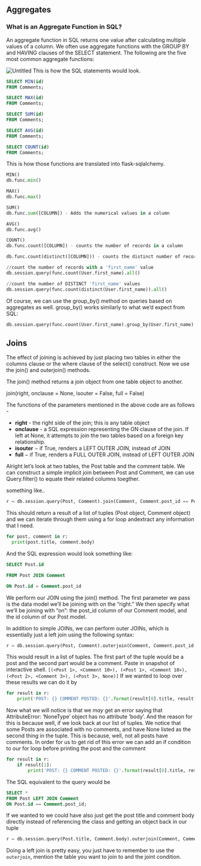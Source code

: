 ## Aggregates

### What is an Aggregate Function in SQL?

An aggregate function in SQL returns one value after calculating multiple values of a column. We often use aggregate functions with the GROUP BY and HAVING clauses of the SELECT statement. The following are the five most common aggregate functions:

![Untitled](https://s3.us-west-2.amazonaws.com/secure.notion-static.com/5dda5321-809b-4c62-afc8-d7a23ffab7c6/Untitled.png?X-Amz-Algorithm=AWS4-HMAC-SHA256&X-Amz-Content-Sha256=UNSIGNED-PAYLOAD&X-Amz-Credential=AKIAT73L2G45EIPT3X45%2F20220325%2Fus-west-2%2Fs3%2Faws4_request&X-Amz-Date=20220325T171645Z&X-Amz-Expires=86400&X-Amz-Signature=7f8d39bb3ccb8b400be507600a2a361d2c1158594592ac79e2fdbf526599536b&X-Amz-SignedHeaders=host&response-content-disposition=filename%20%3D%22Untitled.png%22&x-id=GetObject)
This is how the SQL statements would look.
```sql
SELECT MIN(id)
FROM Comments;

SELECT MAX(id)
FROM Comments;

SELECT SUM(id)
FROM Comments;

SELECT AVG(id)
FROM Comments;

SELECT COUNT(id)
FROM Comments;

```
This is how those functions are translated into flask-sqlalchemy.
```python
MIN()
db.func.min()

MAX()
db.func.max()

SUM()
db.func.sum([COLUMN]) - Adds the numerical values in a column

AVG()
db.func.avg()

COUNT()
db.func.count([COLUMN]) - counts the number of records in a column

db.func.count(distinct([COLUMN])) - counts the distinct number of records in a column

//count the number of records with a 'first_name' value
db.session.query(func.count(User.first_name).all()

//count the number of DISTINCT 'first_name' values
db.session.query(func.count(distinct(User.first_name)).all()
```
Of course, we can use the group_by() method on queries based on aggregates as well. group_by() works similarly to what we’d expect from SQL:

```python
db.session.query(func.count(User.first_name).group_by(User.first_name).all()
```

## Joins

The effect of joining is achieved by just placing two tables in either the columns clause or the where clause of the select() construct. Now we use the join() and outerjoin() methods. 

The join() method returns a join object from one table object to another. 

join(right, onclause = None, isouter = False, full = False)

The functions of the parameters mentioned in the above code are as follows - 

- **right** - the right side of the join; this is any table object
- **onclause** - a SQL expression representing the ON clause of the join. If left at None, it attempts to join the two tables based on a foreign key relationship.
- **isouter** − if True, renders a LEFT OUTER JOIN, instead of JOIN
- **full** − if True, renders a FULL OUTER JOIN, instead of LEFT OUTER JOIN

Alright let’s look at two tables, the Post table and the comment table. We can construct a simple implicit join between Post and Comment, we can use Query.filter() to equate their related columns toegther. 

something like..

```python
r = db.session.query(Post, Comment).join(Comment, Comment.post_id == Post.id).all()
```

This should return a result of a list of tuples (Post object, Comment object) and we can iterate through them using a for loop andextract any information that I need. 

```python
for post, comment in r:
  print(post.title, comment.body)
```

And the SQL expression would look something like:

```sql
SELECT Post.id

FROM Post JOIN Comment

ON Post.id = Comment.post_id
```

We perform our JOIN using the join() method. The first parameter we pass is the data model we’ll be joining with on the “right.” We then specify what we’ll be joining with “on”: the post_id column of our Comment model, and the id column of our Post model.

In addition to simple JOINs, we can perform outer JOINs, which is essentially just a left join using the following syntax:

```python
r = db.session.query(Post, Comment).outerjoin(Comment, Comment.post_id == Post.id).all()
```
This would result in a list of tuples. The first part of the tuple would be a post and the second part would be a comment. Paste in snapshot of interactive shell.
`[(<Post 1>, <Comment 10>), (<Post 1>, <Comment 18>), (<Post 2>, <Comment 3>), (<Post 3>, None)]`
If we wanted to loop over these results we can do it by

```python
for result in r:
	print('POST: {} COMMENT POSTED: {}'.format(result[0].title, result[1].body)
```

Now what we will notice is that we *may* get an error saying that AttributeError: ‘NoneType’ object has no attribute ‘body’. And the reason for this is because well, if we look back at our list of tuples. We notice that some Posts are associated with no comments, and have None listed as the second thing in the tuple. This is because, well, not all posts have comments. In order for us to get rid of this error we can add an if condition to our for loop before printing the post and the comment

```python
for result in r:
	if result[1]:
		print('POST: {} COMMENT POSTED: {}'.format(result[0].title, result[1].body)
```

The SQL equivalent to the query would be

```sql
SELECT *
FROM Post LEFT JOIN Comment
ON Post.id == Comment.post_id;
```

If we wanted to we could have also just get the post title and comment body directly instead of referencing the class and getting an object back in our tuple

```python
r = db.session.query(Post.title, Comment.body).outerjoin(Comment, Comment.post_id == Post.id).all()
```

Doing a left join is pretty easy, you just have to remember to use the `outerjoin`, mention the table you want to join to and the joint condition.

